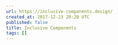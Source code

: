```yaml
---
url: https://inclusive-components.design/
created_at: 2017-12-23 20:20 UTC
published: false
title: Inclusive Components
tags: []
---
```



